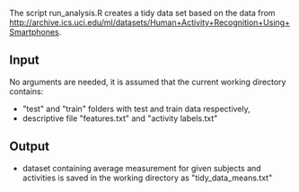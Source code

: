 The script run_analysis.R creates a tidy data set based on the data from http://archive.ics.uci.edu/ml/datasets/Human+Activity+Recognition+Using+Smartphones. 


## Input
No arguments are needed, it is assumed that the current working directory contains:
* "test" and "train" folders with test and train data respectively,
* descriptive file "features.txt" and "activity labels.txt"

## Output
* dataset containing average measurement for given subjects and activities is saved in the working directory as "tidy_data_means.txt"


